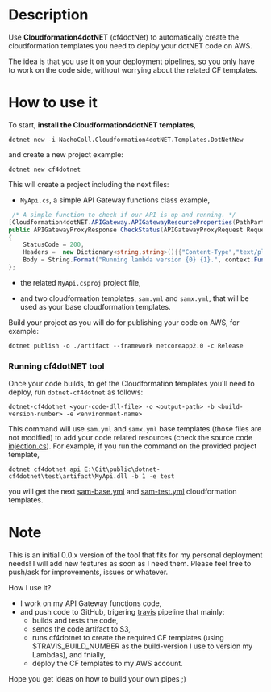 # Description

Use **Cloudformation4dotNET** (cf4dotNet) to automatically create the  cloudformation templates you need to deploy your dotNET code on AWS. 

The idea is that you use it on your deployment pipelines, so you only have to work on the code side, without worrying about the related CF templates.

# How to use it

To start, **install the Cloudformation4dotNET templates**,

```
dotnet new -i NachoColl.Cloudformation4dotNET.Templates.DotNetNew
```

and create a new project example:

```
dotnet new cf4dotnet
```

This will create a project including the next files:

- ```MyApi.cs```, a simple API Gateway functions class example,

```csharp
 /* A simple function to check if our API is up and running. */
[Cloudformation4dotNET.APIGateway.APIGatewayResourceProperties(PathPart:"utils/status")]
public APIGatewayProxyResponse CheckStatus(APIGatewayProxyRequest Request, ILambdaContext context) => new APIGatewayProxyResponse
{
    StatusCode = 200,
    Headers =  new Dictionary<string,string>(){{"Content-Type","text/plain"}},
    Body = String.Format("Running lambda version {0} {1}.", context.FunctionVersion, JsonConvert.SerializeObject(Request?.StageVariables))
};
```

- the related ```MyApi.csproj``` project file, 

- and two cloudformation templates, ```sam.yml``` and ```samx.yml```, that will be used as your base cloudformation templates.

Build your project as you will do for publishing your code on AWS, for example:

```shell
dotnet publish -o ./artifact --framework netcoreapp2.0 -c Release
```

### Running cf4dotNET tool

Once your code builds, to get the Cloudformation templates you'll need to deploy, run ```dotnet-cf4dotnet``` as follows:

```shell
dotnet-cf4dotnet <your-code-dll-file> -o <output-path> -b <build-version-number> -e <environment-name>
```

This command will use ```sam.yml``` and ```samx.yml``` base templates (those files are not modified) to add your code related resources (check the source code [injection.cs](./src/injection.cs)). For example, if you run the command on the provided project template,

```shell
dotnet cf4dotnet api E:\Git\public\dotnet-cf4dotnet\test\artifact\MyApi.dll -b 1 -e test
```
you will get the next [sam-base.yml](./test/sam-base.yml) and [sam-test.yml](./test/sam-test.yml) cloudformation templates.


 
# Note

This is an initial 0.0.x version of the tool that fits for my personal deployment needs! I will add new features as soon as I need them. Please feel free to push/ask for improvements, issues or whatever. 

How I use it? 

* I work on my API Gateway functions code,
* and push code to GitHub, trigering [travis](https://travis-ci.com) pipeline that mainly:
    * builds and tests the code,
    * sends the code artifact to S3,
    * runs cf4dotnet to create the required CF templates (using  $TRAVIS_BUILD_NUMBER as the build-version I use to version my Lambdas), and fnially,
    * deploy the CF templates to my AWS account.

Hope you get ideas on how to build your own pipes ;)